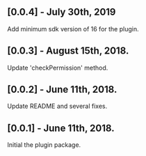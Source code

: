 ## [0.0.4] - July 30th, 2019
Add minimum sdk version of 16 for the plugin.

## [0.0.3] - August 15th, 2018.
Update 'checkPermission' method.

## [0.0.2] - June 11th, 2018.
Update README and several fixes.

## [0.0.1] - June 11th, 2018.
Initial the plugin package.
